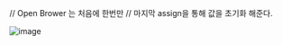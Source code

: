 
// Open Brower 는 처음에 한번만
// 마지막 assign을 통해 값을 초기화 해준다.

![image](https://github.com/jaegyuyoo/automation/assets/57005741/34bdcd57-c305-4d0c-a770-cc742cc3edb8)